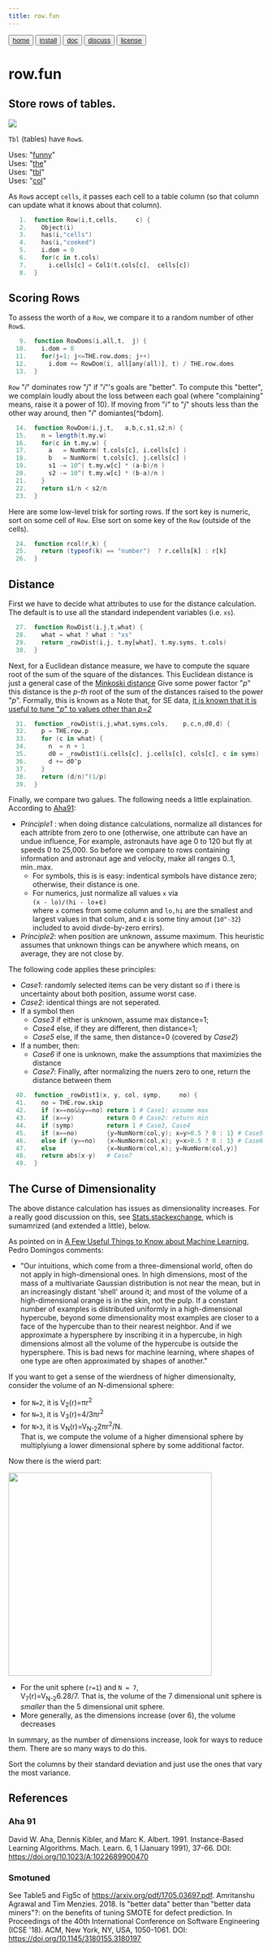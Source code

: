 ```yaml
---
title: row.fun
---
```


<button class="button button1"><a href="/fun/index">home</a></button>   <button class="button button2"><a href="/fun/INSTALL">install</a></button>   <button class="button button1"><a href="/fun/ABOUT">doc</a></button>   <button class="button button2"><a href="http://github.com/timm/fun/issues">discuss</a></button>    <button class="button button1"><a href="/fun/LICENSE">license</a></button> <br>



# row.fun


## Store rows of tables.

<img src="http://yuml.me/diagram/plain;dir:lr/class/[Tbl]++-1..*[Row|cells;cooked;dom = 0],[Row]-uses-[Col||Col1()]">

`Tbl` (tables) have `Row`s.

Uses:  "[funny](funny)"<br>
Uses:  "[the](the)"<br>
Uses:  "[tbl](tbl)"<br>
Uses:  "[col](col)"<br>

As `Row`s accept `cells`, it passes each cell to a table column
(so that column can update what it knows about that column).

```awk
   1.  function Row(i,t,cells,     c) {
   2.    Object(i)
   3.    has(i,"cells")
   4.    has(i,"cooked")
   5.    i.dom = 0
   6.    for(c in t.cols) 
   7.      i.cells[c] = Col1(t.cols[c],  cells[c]) 
   8.  }
```

## Scoring Rows

To assess the worth of a `Row`, we compare it to a random number
of other `Row`s.

```awk
   9.  function RowDoms(i,all,t,  j) {
  10.    i.dom = 0
  11.    for(j=1; j<=THE.row.doms; j++)
  12.      i.dom += RowDom(i, all[any(all)], t) / THE.row.doms
  13.  }
```

`Row` "_i_" dominates row "_j_"  if "_i_"'s  goals are "better".
To compute this "better", we complain loudly about   the loss between
each goal (where "complaining" means, raise it a power of 10).  If
moving from "_i"_ to "_j_" shouts less than the other way around,
then "_i_" domiantes[^bdom].

```awk
  14.  function RowDom(i,j,t,   a,b,c,s1,s2,n) {
  15.    n = length(t.my.w)
  16.    for(c in t.my.w) {
  17.      a   = NumNorm( t.cols[c], i.cells[c] )
  18.      b   = NumNorm( t.cols[c], j.cells[c] )
  19.      s1 -= 10^( t.my.w[c] * (a-b)/n )
  20.      s2 -= 10^( t.my.w[c] * (b-a)/n )
  21.    }
  22.    return s1/n < s2/n
  23.  }
```

Here are some low-level trisk for sorting rows.  If the sort key
is numeric, sort on some cell of `Row`.  Else sort on some key of
the `Row` (outside of the cells).

```awk
  24.  function rcol(r,k) {
  25.    return (typeof(k) == "number")  ? r.cells[k] : r[k]
  26.  }
```

## Distance

First we have to decide what attributes to use for the distance calculation.
The default is to use all the standard independent variables (i.e. `xs`).

```awk
  27.  function RowDist(i,j,t,what) {
  28.    what = what ? what : "xs"
  29.    return _rowDist(i,j, t.my[what], t.my.syms, t.cols)
  30.  }
```

Next, for a Euclidean distance measure, we have to compute the
square root of the sum of the square of the distances. This Euclidean
distance is just a general case of the [Minkoski
distance](https://en.wikipedia.org/wiki/Minkowski_distance) Give
some power factor "_p_" this distance is the  _p-th_ root of the
sum of the distances raised to the power "_p_". Formally, this is
known as a Note that, for SE data, [it  is known that it is useful
to tune "_p_" to values other than _p=2_](#smotuned)

```awk
  31.  function _rowDist(i,j,what,syms,cols,    p,c,n,d0,d) {
  32.    p = THE.row.p
  33.    for (c in what) {
  34.      n  = n + 1 
  35.      d0 = _rowDist1(i.cells[c], j.cells[c], cols[c], c in syms)
  36.      d += d0^p
  37.    }
  38.    return (d/n)^(1/p)
  39.  }
```

Finally, we compare two galues.
The following needs a little explaination. According to [Aha91](#aha-91):

- _Principle1_ : when doing distance calculations, normalize all distances for
   each attribte from zero to one (otherwise, one attribute can have an undue 
   influence, For example,  astronauts have age 0 to 120 but 
   fly at speeds 0 to 25,000. So before we compare to rows containing
   information and astronaut age and velocity, make all ranges 0..1, min..max.
   - For symbols, this is is easy: indentical symbols have distance 
     zero; otherwise, their distance is one.
   - For numerics, just normalize all values `x` via    
     `(x - lo)/(hi - lo`+&epsilon;`)`    
     where `x` comes from some column and `lo,hi` are the smallest and largest
     values in that colum, and &epsilon; is some tiny amout (`10^-32`) included
     to avoid divde-by-zero errirs).
- _Principle2_: when position are unknown, assume maximum. This heuristic
  assumes that unknown things can be anywhere which means, on average,
  they are not close by.

The following code applies these principles:

- _Case1_: randomly selected items can be very distant so if i
  there is uncertainty about both position, assume worst case.
- _Case2_: identical things are not seperated. 
- If a symbol then
    - _Case3_ if either is unknown, assume max distance=1;
    - _Case4_ else, if they are different, then distance=1;
    - _Case5_ else, if the same, then distance=0 (covered by _Case2_)
- If a number, then:
    - _Case6_ if one is unknown, make the assumptions that maximizies the distance
    - _Case7_: Finally, after normalizing the nuers zero to one, return
      the distance between them

```awk
  40.  function _rowDist1(x, y, col, symp,     no) {
  41.    no = THE.row.skip
  42.    if (x==no&&y==no) return 1 # Case1: assume max
  43.    if (x==y)         return 0 # Case2: return min
  44.    if (symp)         return 1 # Case3, Case4
  45.    if (x==no)        {y=NumNorm(col,y); x=y>0.5 ? 0 : 1} # Case5
  46.    else if (y==no)   {x=NumNorm(col,x); y=x>0.5 ? 0 : 1} # Case6
  47.    else              {x=NumNorm(col,x); y=NumNorm(col,y)}
  48.    return abs(x-y)   # Case7
  49.  }
```

## The Curse of Dimensionality

The above distance calculation has issues as dimensionality increases.
For a really good discussion on this, see [Stats.stackexchange](https://stats.stackexchange.com/questions/99171/why-is-euclidean-distance-not-a-good-metric-in-high-dimensions), which is sumamrized (and extended a little), below.

As pointed on in
 [A Few Useful Things to Know about Machine Learning](https://homes.cs.washington.edu/~pedrod/papers/cacm12.pdf),
Pedro Domingos comments:


- "Our intuitions, which come from a three-dimensional world, often
do not apply in high-dimensional ones. In high dimensions, most of
the mass of a multivariate Gaussian distribution is not near the
mean, but in an increasingly distant 'shell' around it; and most
of the volume of a high-dimensional orange is in the skin, not the
pulp. If a constant number of examples is distributed uniformly in
a high-dimensional hypercube, beyond some dimensionality most
examples are closer to a face of the hypercube than to their nearest
neighbor. And if we approximate a hypersphere by inscribing it in
a hypercube, in high dimensions almost all the volume of the hypercube
is outside the hypersphere. This is bad news for machine learning,
where shapes of one type are often approximated by shapes of another."

If you want to get a sense of the wierdness of higher dimensionalty, consider the volume of an N-dimensional sphere:

- for `N=2`, it is V<sub>2</sub>(r)=&pi;r<sup>2</sup>
- for `N=3`, it is V<sub>3</sub>(r)=4/3&pi;r<sup>2</sup>
- for `N>3`, it is V<sub>N</sub>(r)=V<sub>N-2</sub>2&pi;r<sup>2</sup>/N.  
  That is, we compute the volume of a
  higher dimensional sphere by multiplyiung a lower dimensional sphere by some additional factor.

Now there is the wierd part:

<img src="https://upload.wikimedia.org/wikipedia/commons/6/6c/Hypersphere_volume_and_surface_area_graphs.svg" width=400>

- 
  For  the unit sphere (`r=1`) and `N = 7`,   
  V<sub>7</sub>(r)=V<sub>N-2</sub>6.28/7.   That is, the volume of the 7 dimensional unit sphere is _smaller_
  than the 5 dimensional unit sphere.
- More generally, as the dimensions increase (over 6), the volume decreases

In summary, as the number of dimensions increase, look for ways to reduce them.  There are so many ways to do this.

Sort the columns by their standard deviation and just use the ones that vary the most variance.


## References

### Aha 91

David W. Aha, Dennis Kibler, and Marc K. Albert. 1991. Instance-Based Learning Algorithms. Mach. Learn. 6, 1 (January 1991), 37-66. DOI: https://doi.org/10.1023/A:1022689900470


### Smotuned

See Table5 and Fig5c of https://arxiv.org/pdf/1705.03697.pdf.
 Amritanshu Agrawal and Tim Menzies. 2018. Is "better data" better than "better data miners"?: on the benefits of tuning SMOTE for defect prediction. In Proceedings of the 40th International Conference on Software Engineering (ICSE '18). ACM, New York, NY, USA, 1050-1061. DOI: https://doi.org/10.1145/3180155.3180197

